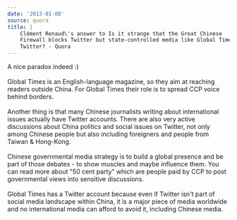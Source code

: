 ```yaml
---
date: '2013-01-08'
source: quora
title: |
    Clément Renaud\'s answer to Is it strange that the Great Chinese
    Firewall blocks Twitter but state-controlled media like Global Times use
    Twitter? - Quora
---
```


A nice paradox indeed :)\
\
Global Times is an English-language magazine, so they aim at reaching
readers outside China. For Global Times their role is to spread CCP
voice behind borders.\
\
Another thing is that many Chinese journalists writing about
international issues actually have Twitter accounts. There are also very
active discussions about China politics and social issues on Twitter,
not only among Chinese people but also including foreigners and people
from Taiwan & Hong-Kong.\
\
Chinese governmental media strategy is to build a global presence and be
part of those debates - to show muscles and maybe influence them. You
can read more about \"50 cent party\" which are people paid by CCP to
post governmental views into sensitive discussions.\
\
Global Times has a Twitter account because even if Twitter isn\'t part
of social media landscape within China, it is a major piece of media
worldwide and no international media can afford to avoid it, including
Chinese media.

